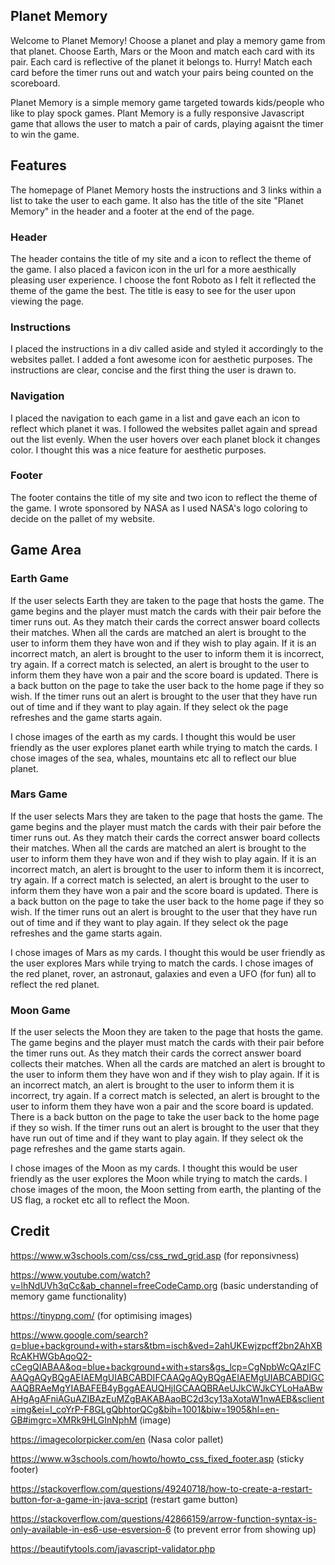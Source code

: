 ## Planet Memory

Welcome to Planet Memory! Choose a planet and play a memory game from that planet. Choose Earth, Mars or the Moon and match each card with its pair. Each card is reflective of the planet it belongs to. Hurry! Match each card before the timer runs out and watch your pairs being counted on the scoreboard. 

Planet Memory is a simple memory game targeted towards kids/people who like to play spock games. Plant Memory is a fully responsive Javascript game that allows the user to match a pair of cards, playing agaisnt the timer to win the game. 


## Features

The homepage of Planet Memory hosts the instructions and 3 links within a list to take the user to each game. It also has the title of the site "Planet Memory" in the header and a footer at the end of the page. 

### Header

<PICTURE OF Header>
The header contains the title of my site and a icon to reflect the theme of the game. I also placed a favicon icon in the url for a more aesthically pleasing user experience. I choose the font Roboto as I felt it reflected the theme of the game the best. The title is easy to see for the user upon viewing the page.  

### Instructions 

<PICTURE OF INSTRUCTION BOX>
I placed the instructions in a div called aside and styled it accordingly to the websites pallet. I added a font awesome icon for aesthetic purposes. The instructions are clear, concise and the first thing the user is drawn to.  

### Navigation

<PICTURE OF Navigation>
I placed the navigation to each game in a list and gave each an icon to reflect which planet it was. I followed the websites pallet again and spread out the list evenly. When the user hovers over each planet block it changes color. I thought this was a nice feature for aesthetic purposes. 

### Footer

<PICTURE OF Footer>
The footer contains the title of my site and two icon to reflect the theme of the game. I wrote sponsored by NASA as I used NASA's logo coloring to decide on the pallet of my website. 

## Game Area

### Earth Game

<PICTURE OF Earth Game>
If the user selects Earth they are taken to the page that hosts the game. The game begins and the player must match the cards with their pair before the timer runs out. As they match their cards the correct answer board collects their matches. When all the cards are matched an alert is brought to the user to inform them they have won and if they wish to play again. If it is an incorrect match, an alert is brought to the user to inform them it is incorrect, try again. If a correct match is selected, an alert is brought to the user to inform them they have won a pair and the score board is updated. There is a back button on the page to take the user back to the home page if they so wish. If the timer runs out an alert is brought to the user that they have run out of time and if they want to play again. If they select ok the page refreshes and the game starts again.  

I chose images of the earth as my cards. I thought this would be user friendly as the user explores planet earth while trying to match the cards. I chose images of the sea, whales, mountains etc all to reflect our blue planet. 

### Mars Game

<PICTURE OF Mars Game>
If the user selects Mars they are taken to the page that hosts the game. The game begins and the player must match the cards with their pair before the timer runs out. As they match their cards the correct answer board collects their matches. When all the cards are matched an alert is brought to the user to inform them they have won and if they wish to play again. If it is an incorrect match, an alert is brought to the user to inform them it is incorrect, try again. If a correct match is selected, an alert is brought to the user to inform them they have won a pair and the score board is updated. There is a back button on the page to take the user back to the home page if they so wish. If the timer runs out an alert is brought to the user that they have run out of time and if they want to play again. If they select ok the page refreshes and the game starts again. 

I chose images of Mars as my cards. I thought this would be user friendly as the user explores Mars while trying to match the cards. I chose images of the red planet, rover, an astronaut, galaxies and even a UFO (for fun) all to reflect the red planet. 

### Moon Game

<PICTURE OF Moon Game>
If the user selects the Moon they are taken to the page that hosts the game. The game begins and the player must match the cards with their pair before the timer runs out. As they match their cards the correct answer board collects their matches. When all the cards are matched an alert is brought to the user to inform them they have won and if they wish to play again. If it is an incorrect match, an alert is brought to the user to inform them it is incorrect, try again. If a correct match is selected, an alert is brought to the user to inform them they have won a pair and the score board is updated. There is a back button on the page to take the user back to the home page if they so wish. If the timer runs out an alert is brought to the user that they have run out of time and if they want to play again. If they select ok the page refreshes and the game starts again. 

I chose images of the Moon as my cards. I thought this would be user friendly as the user explores the Moon while trying to match the cards. I chose images of the moon, the Moon setting from earth, the planting of the US flag, a rocket etc all to reflect the Moon. 

## Credit

https://www.w3schools.com/css/css_rwd_grid.asp (for reponsivness)

https://www.youtube.com/watch?v=lhNdUVh3qCc&ab_channel=freeCodeCamp.org (basic understanding of memory game functionality)

https://tinypng.com/ (for optimising images)

https://www.google.com/search?q=blue+background+with+stars&tbm=isch&ved=2ahUKEwjzpcff2bn2AhXBRcAKHWGbAqoQ2-cCegQIABAA&oq=blue+background+with+stars&gs_lcp=CgNpbWcQAzIFCAAQgAQyBQgAEIAEMgUIABCABDIFCAAQgAQyBQgAEIAEMgUIABCABDIGCAAQBRAeMgYIABAFEB4yBggAEAUQHjIGCAAQBRAeUJkCWJkCYLoHaABwAHgAgAFniAGuAZIBAzEuMZgBAKABAaoBC2d3cy13aXotaW1nwAEB&sclient=img&ei=l_coYrP-F8GLgQbhtorQCg&bih=1001&biw=1905&hl=en-GB#imgrc=XMRk9HLGInNphM (image)

https://imagecolorpicker.com/en (Nasa color pallet)

https://www.w3schools.com/howto/howto_css_fixed_footer.asp (sticky footer)

https://stackoverflow.com/questions/49240718/how-to-create-a-restart-button-for-a-game-in-java-script (restart game button)

https://stackoverflow.com/questions/42866159/arrow-function-syntax-is-only-available-in-es6-use-esversion-6 (to prevent error from showing up)

https://beautifytools.com/javascript-validator.php